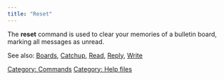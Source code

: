 ```yaml
---
title: "Reset"
---
```


The **reset** command is used to clear your memories of a bulletin
board, marking all messages as unread.

See also: [Boards](Boards "wikilink"), [Catchup](Catchup "wikilink"),
[Read](Read "wikilink"), [Reply](Reply "wikilink"),
[Write](Write "wikilink")

[Category: Commands](Category:_Commands "wikilink") [Category: Help
files](Category:_Help_files "wikilink")